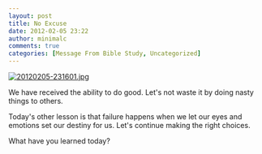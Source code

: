 ```yaml
---
layout: post
title: No Excuse
date: 2012-02-05 23:22
author: minimalc
comments: true
categories: [Message From Bible Study, Uncategorized]
---
```

<a href="http://minimalchanges.com/blog/wp-content/uploads/2012/02/20120205-231601.jpg"><img src="http://minimalchanges.com/blog/wp-content/uploads/2012/02/20120205-231601.jpg" alt="20120205-231601.jpg" class="alignnone size-full" /></a>

We have received the ability to do good. Let's not waste it by doing nasty things to others. 

Today's other lesson is that failure happens when we let our eyes and emotions set our destiny for us. Let's continue making the right choices. 

What have you learned today?
